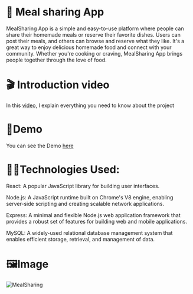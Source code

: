 # 🥗 Meal sharing App
MealSharing App is a simple and easy-to-use platform where people can share their homemade meals or reserve their favorite dishes. Users can post their meals, and others can browse and reserve what they like. It's a great way to enjoy delicious homemade food and connect with your community. Whether you're cooking or craving, MealSharing App brings people together through the love of food.


# 🎬 Introduction video
In this [video](https://www.loom.com/share/8cd292e8a7954ab79a1c1374818617eb), I explain everything you need to know about the project


# 👾Demo
You can see the Demo [here](https://meal-sharing-dhq2.onrender.com)


# 👩‍💻Technologies Used:
React: A popular JavaScript library for building user interfaces.

Node.js: A JavaScript runtime built on Chrome's V8 engine, enabling server-side scripting and creating scalable network applications.

Express: A minimal and flexible Node.js web application framework that provides a robust set of features for building web and mobile applications.

MySQL: A widely-used relational database management system that enables efficient storage, retrieval, and management of data.


# 🖼️Image
![MealSharing](https://github.com/Niloufar97/meal-sharing/assets/126332294/b3ba5963-8696-477e-9293-8c33b3ae923b)


